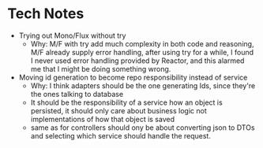 # Tech Notes

* Trying out Mono/Flux without try
    * Why: M/F with try add much complexity in both code and reasoning, M/F already supply error handling, after using
      try for a while, I found I never used error handling provided by Reactor, and this alarmed me that I might be
      doing something wrong.
* Moving id generation to become repo responsibility instead of service
    * Why: I think adapters should be the one generating Ids, since they're the ones talking to database
    * It should be the responsibility of a service how an object is persisted, it should only care about business logic
      not implementations of how that object is saved
    * same as for controllers should ony be about converting json to DTOs and selecting which service should handle the
      request.  
